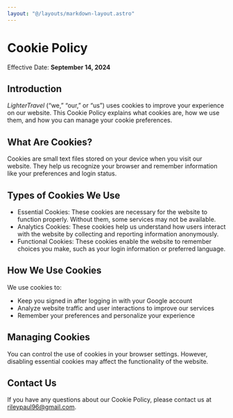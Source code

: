 ```yaml
---
layout: "@/layouts/markdown-layout.astro"
---
```


# Cookie Policy

Effective Date: **September 14, 2024**

## Introduction

_LighterTravel_ (“we,” “our,” or “us”) uses cookies to improve your experience on our website. This Cookie Policy explains what cookies are, how we use them, and how you can manage your cookie preferences.

## What Are Cookies?

Cookies are small text files stored on your device when you visit our website. They help us recognize your browser and remember information like your preferences and login status.

## Types of Cookies We Use

- Essential Cookies: These cookies are necessary for the website to function properly. Without them, some services may not be available.
- Analytics Cookies: These cookies help us understand how users interact with the website by collecting and reporting information anonymously.
- Functional Cookies: These cookies enable the website to remember choices you make, such as your login information or preferred language.

## How We Use Cookies

We use cookies to:

- Keep you signed in after logging in with your Google account
- Analyze website traffic and user interactions to improve our services
- Remember your preferences and personalize your experience

## Managing Cookies

You can control the use of cookies in your browser settings. However, disabling essential cookies may affect the functionality of the website.

## Contact Us

If you have any questions about our Cookie Policy, please contact us at [rileypaul96@gmail.com](mailto:rileypaul96@gmail.com).
